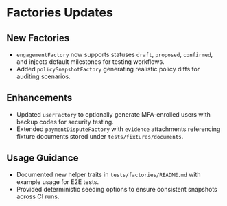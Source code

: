 # Factories Updates

## New Factories
- `engagementFactory` now supports statuses `draft`, `proposed`, `confirmed`, and injects default milestones for testing workflows.
- Added `policySnapshotFactory` generating realistic policy diffs for auditing scenarios.

## Enhancements
- Updated `userFactory` to optionally generate MFA-enrolled users with backup codes for security testing.
- Extended `paymentDisputeFactory` with `evidence` attachments referencing fixture documents stored under `tests/fixtures/documents`.

## Usage Guidance
- Documented new helper traits in `tests/factories/README.md` with example usage for E2E tests.
- Provided deterministic seeding options to ensure consistent snapshots across CI runs.
